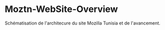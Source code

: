 Moztn-WebSite-Overview
======================

Schématisation de l'architecure du site Mozilla Tunisia et 
de l'avancement. 

